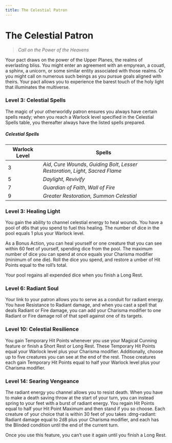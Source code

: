 ```yaml
---
title: The Celestial Patron
---
```


# The Celestial Patron

> *Call on the Power of the Heavens*

Your pact draws on the power of the Upper Planes, the realms of everlasting bliss. You might enter an agreement with an empyrean, a couatl, a sphinx, a unicorn, or some similar entity associated with those realms. Or you might call on numerous such beings as you pursue goals aligned with theirs. Your pact allows you to experience the barest touch of the holy light that illuminates the multiverse.

### Level 3: Celestial Spells

The magic of your otherworldly patron ensures you always have certain spells ready; when you reach a Warlock level specified in the Celestial Spells table, you thereafter always have the listed spells prepared.

##### Celestial Spells

| Warlock Level | Spells |
|---|---|
| 3 | *Aid*, *Cure Wounds*, *Guiding Bolt*, *Lesser Restoration*, *Light*, *Sacred Flame* |
| 5 | *Daylight*, *Revivify* |
| 7 | *Guardian of Faith*, *Wall of Fire* |
| 9 | *Greater Restoration*, *Summon Celestial* |

### Level 3: Healing Light

You gain the ability to channel celestial energy to heal wounds. You have a pool of d6s that you spend to fuel this healing. The number of dice in the pool equals 1 plus your Warlock level.

As a Bonus Action, you can heal yourself or one creature that you can see within 60 feet of yourself, spending dice from the pool. The maximum number of dice you can spend at once equals your Charisma modifier (minimum of one die). Roll the dice you spend, and restore a umber of Hit Points equal to the roll’s total.

Your pool regains all expended dice when you finish a Long Rest.

### Level 6: Radiant Soul

Your link to your patron allows you to serve as a conduit for radiant energy. You have Resistance to Radiant damage, and when you cast a spell that deals Radiant or Fire damage, you can add your Charisma modifier to one Radiant or Fire damage roll of that spell against one of its targets.

### Level 10: Celestial Resilience

You gain Temporary Hit Points whenever you use your Magical Cunning feature or finish a Short Rest or Long Rest. These Temporary Hit Points equal your Warlock level plus your Charisma modifier. Additionally, choose up to five creatures you can see at the end of the rest. Those creatures each gain Temporary Hit Points equal to half your Warlock level plus your Charisma modifier.

### Level 14: Searing Vengeance

The radiant energy you channel allows you to resist death. When you have to make a death saving throw at the start of your turn, you can instead spring to your feet with a burst of radiant energy. You regain Hit Points equal to half your Hit Point Maximum and then stand if you so choose. Each creature of your choice that is within 30 feet of you takes :dmg-radiant: Radiant damage equal to 2d8 plus your Charisma modifier, and each has the Blinded condition until the end of the current turn.

Once you use this feature, you can’t use it again until you finish a Long Rest.
